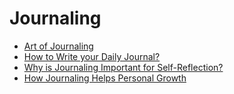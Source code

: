 # Journaling
- [Art of Journaling](https://jyotirgamya.org/article/art-of-journaling/)
- [How to Write your Daily Journal?](https://jyotirgamya.org/article/art-of-journaling/)
- [Why is Journaling Important for Self-Reflection?](https://jyotirgamya.org/article/self-reflection-power-journaling/)
- [How Journaling Helps Personal Growth](https://jyotirgamya.org/article/how-to-use-journaling-for-mental-health/)
